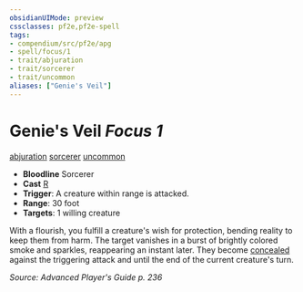 ```yaml
---
obsidianUIMode: preview
cssclasses: pf2e,pf2e-spell
tags:
- compendium/src/pf2e/apg
- spell/focus/1
- trait/abjuration
- trait/sorcerer
- trait/uncommon
aliases: ["Genie's Veil"]
---
```

# Genie's Veil *Focus 1*   
[abjuration](rules/traits/abjuration.md "Abjuration School Trait")  [sorcerer](rules/traits/sorcerer.md "Sorcerer Class Trait")  [uncommon](rules/traits/uncommon.md "Uncommon Rarity Trait")  

- **Bloodline** Sorcerer
- **Cast** [R](rules/core-rulebook/chapter-9-playing-the-game.md#Actions "Reaction") 
- **Trigger**: A creature within range is attacked.
- **Range**: 30 foot
- **Targets**: 1 willing creature

With a flourish, you fulfill a creature's wish for protection, bending reality to keep them from harm. The target vanishes in a burst of brightly colored smoke and sparkles, reappearing an instant later. They become [concealed](rules/conditions.md#Concealed) against the triggering attack and until the end of the current creature's turn.

*Source: Advanced Player's Guide p. 236*